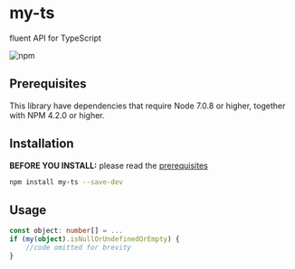 # my-ts
fluent API for TypeScript

![npm](https://img.shields.io/npm/v/my-ts.svg)

## Prerequisites

This library have dependencies that require Node 7.0.8 or higher, together with NPM 4.2.0 or higher.

## Installation

**BEFORE YOU INSTALL:** please read the [prerequisites](#prerequisites)
```bash
npm install my-ts --save-dev
```

## Usage

```typescript
const object: number[] = ...
if (my(object).isNullOrUndefinedOrEmpty) {
    //code omitted for brevity
}
```